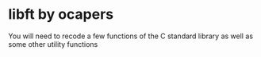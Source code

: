 # libft by ocapers
You will need to recode a few functions of the C standard library as well as some other utility functions

